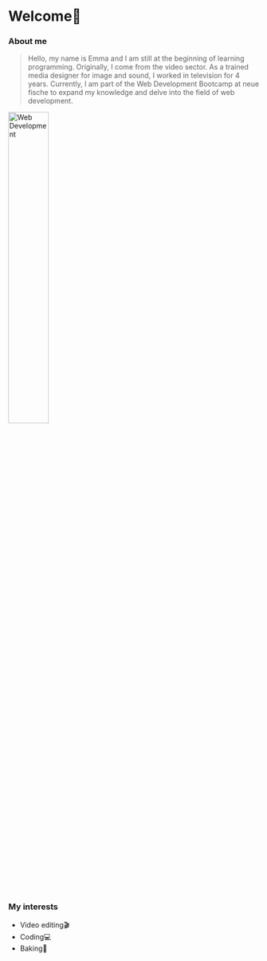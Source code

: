 # Welcome👋

### About me
>Hello, my name is Emma and I am still at the beginning of learning programming. Originally, I come from the video sector. As a trained media designer for image and sound, I worked in television for 4 years.
>Currently, I am part of the Web Development Bootcamp at neue fische to expand my knowledge and delve into the field of web development.

<img width="40%" src="https://www.simplilearn.com/ice9/free_resources_article_thumb/is_web_development_good_career.jpg" alt="Web Development" />

### My interests
- Video editing🎬
- Coding💻
- Baking🧁
